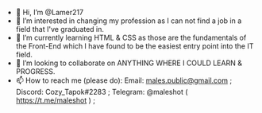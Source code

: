 - 👋 Hi, I’m @Lamer217
- 👀 I’m interested in changing my profession as I can not find a job in a field that I've graduated in.
- 🌱 I’m currently learning HTML & CSS as those are the fundamentals of the Front-End which I have found to be the easiest entry point into the IT field.
- 💞️ I’m looking to collaborate on ANYTHING WHERE I COULD LEARN & PROGRESS. 
- 📫 How to reach me (please do):
Email: males.public@gmail.com ;
Discord: Cozy_Tapok#2283 ;
Telegram: @maleshot ( https://t.me/maleshot ) ;

<!---
Lamer217/Lamer217 is a ✨ special ✨ repository because its `README.md` (this file) appears on your GitHub profile.
You can click the Preview link to take a look at your changes.
--->
